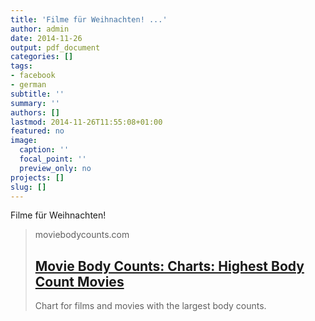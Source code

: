 ```yaml
---
title: 'Filme für Weihnachten! ...'
author: admin
date: 2014-11-26
output: pdf_document
categories: []
tags:
- facebook
- german
subtitle: ''
summary: ''
authors: []
lastmod: 2014-11-26T11:55:08+01:00
featured: no
image:
  caption: ''
  focal_point: ''
  preview_only: no
projects: []
slug: []
---
```

Filme für Weihnachten!
> moviebodycounts.com
> ## [Movie Body Counts: Charts: Highest Body Count Movies](http://www.moviebodycounts.com/Top-Movies.htm)
>
>Chart for films and movies with the largest body counts.

